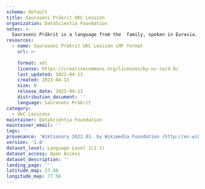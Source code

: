 ```yaml
---
schema: default
title: Sauraseni Prākrit UKC Lexicon
organization: DataScientia Foundation
notes: >-
  Sauraseni Prākrit is a language from the  family, spoken in Eurasia. The UKC Lexicon of Sauraseni Prākrit is represented as a lexico-semantic network. It consists of words, word senses, synsets, as well as sense-level and synset-level relationships.
resources:
  - name: Sauraseni Prākrit UKC Lexicon LMF format
    url: >-
      
    format: xml
    license: https://creativecommons.org/licenses/by-nc-sa/4.0/
    last_updated: 2023-04-13
    created: 2023-04-13
    size: 0
    release_date: 2023-04-13
    distribution_document: ''
    language: Sauraseni Prākrit
category:
  - UKC Lexicons
maintainer: DataScientia Foundation
maintainer_email: ''
tags: ''
provenance: 'Wiktionary 2022.01. by Wikimedia Foundation (http://en.wiktionary.org); Princeton WordNet 2.1 by Princeton University (https://wordnet.princeton.edu)'
version: '1.0'
dataset_level: Language Level (L1-2)
dataset_access: Open Access
dataset_description: ''
landing_page: ''
latitude_map: 27.46
longitude_map: 77.56
---
```

